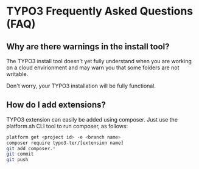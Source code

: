 # TYPO3 Frequently Asked Questions (FAQ)

## Why are there warnings in the install tool?

The TYPO3 install tool doesn't yet fully understand when you are working on a cloud envirionment and may warn you that some folders are not writable.

Don't worry, your TYPO3 installation will be fully functional.

## How do I add extensions?

TYPO3 extension can easily be added using composer. Just use the platform.sh CLI tool to run composer, as follows:

```bash
platform get <project id> -e <branch name>
composer require typo3-ter/[extension name]
git add composer.*
git commit
git push
```
